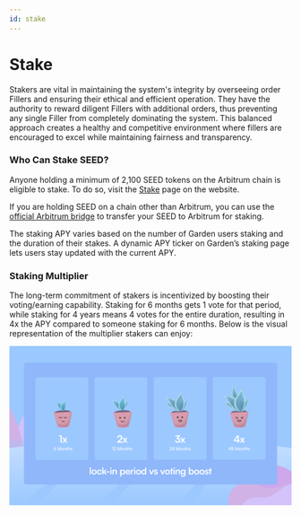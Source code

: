 ```yaml
---
id: stake
---
```


# Stake

Stakers are vital in maintaining the system's integrity by overseeing order Fillers and ensuring their ethical and efficient operation. They have the authority to reward diligent Fillers with additional orders, thus preventing any single Filler from completely dominating the system. This balanced approach creates a healthy and competitive environment where fillers are encouraged to excel while maintaining fairness and transparency.

### Who Can Stake SEED?

Anyone holding a minimum of 2,100 SEED tokens on the Arbitrum chain is eligible to stake. To do so, visit the [Stake](https://garden.finance/stake/) page on the website.

If you are holding SEED on a chain other than Arbitrum, you can use the [official Arbitrum bridge](https://bridge.arbitrum.io/?amount=1&destinationChain=arbitrum-one&sourceChain=ethereum&ref=wbtc) to transfer your SEED to Arbitrum for staking.

The staking APY varies based on the number of Garden users staking and the duration of their stakes. A dynamic APY ticker on Garden’s staking page lets users stay updated with the current APY.

### Staking Multiplier

The long-term commitment of stakers is incentivized by boosting their voting/earning capability. Staking for 6 months gets 1 vote for that period, while staking for 4 years means 4 votes for the entire duration, resulting in 4x the APY compared to someone staking for 6 months. Below is the visual representation of the multiplier stakers can enjoy:

![Multiplier](../../images/mutiplier.png)
